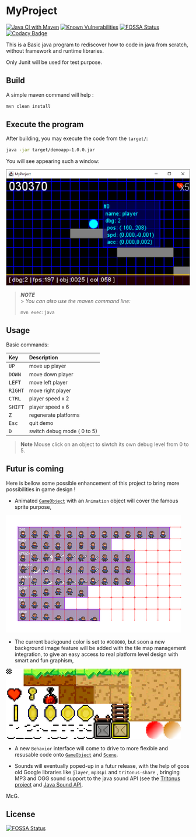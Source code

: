 # MyProject

[![Java CI with Maven](https://github.com/mcgivrer/myproject/actions/workflows/main.yml/badge.svg)](https://github.com/mcgivrer/myproject/actions/workflows/main.yml) [![Known Vulnerabilities](https://snyk.io//test/github/mcgivrer/myproject/badge.svg?targetFile=pom.xml)](https://snyk.io//test/github/mcgivrer/myproject?targetFile=pom.xml) [![FOSSA Status](https://app.fossa.com/api/projects/git%2Bgithub.com%2Fmcgivrer%2Fmyproject.svg?type=shield)](https://app.fossa.com/projects/git%2Bgithub.com%2Fmcgivrer%2Fmyproject?ref=badge_shield) [![Codacy Badge](https://app.codacy.com/project/badge/Grade/b65b99b96d1b4c6e8d3d7e7a96022bb9)](https://www.codacy.com/gh/mcgivrer/myproject/dashboard?utm_source=github.com&amp;utm_medium=referral&amp;utm_content=mcgivrer/myproject&amp;utm_campaign=Badge_Grade)

This is a Basic java program to rediscover how to code in java from scratch, without framework and runtime libraries.

Only Junit will be used for test purpose.

## Build

A simple maven command will help :

```bash
mvn clean install
```

## Execute the program

After building, you may execute the code from the `target/`:

```bash
java -jar target/demoapp-1.0.0.jar
```

You will see appearing such a window:

![A screenshot of the demo](src/docs/images/014-add-dynamic-debug-mode.png "A simple screenshot of the demo")

> _**NOTE**_<br/> > _You can also use the maven command line:_
>
> ```shell
> mvn exec:java
> ```

## Usage

Basic commands:

| Key              | Description                 |
| :--------------- | :-------------------------- |
| <kbd>UP</kbd>    | move up player              |
| <kbd>DOWN</kbd>  | move down player            |
| <kbd>LEFT</kbd>  | move left player            |
| <kbd>RIGHT</kbd> | move right player           |
| <kbd>CTRL</kbd>  | player speed x 2            |
| <kbd>SHIFT</kbd> | player speed x 6            |
| <kbd>Z</kbd>     | regenerate platforms        |
| <kbd>Esc</kbd>   | quit demo                   |
| <kbd>D</kbd>     | switch debug mode ( 0 to 5) |

> __Note__ 
> Mouse click on an object to siwtch its own debug level from 0 to 5.

## Futur is coming

Here is bellow some possible enhancement of this project to bring more possibilities in game design ! 

- Animated [`GameObject`](./src/main/java/com/demoapp/core/entity/GameObject.java) with an `Animation` object will cover the famous sprite purpose,  

![The Animated Sprite are coming](src/docs/images/illustration-sprites.png "Sprites are based on some animation sequences")

- The current backgound color is set to `#000000`, but soon a new background image feature will be added with the tile map management integration, to give an easy access to real platform level design with smart and fun graphism, 

![Some tiles and objects to build levels](src/docs/images/illustration-tiles-scaled-up-480x192.png "Some tiles and objects to build levels with the so oldish standard 16x16 pixels")

- A new `Behavior` interface will come to drive to more flexible and resusable code onto [`GameObject`](./src/main/java/com/demoapp/core/entity/GameObject.java) and [`Scene`](./src/main/java/com/demoapp/core/servcies/scene/Scene.java).

- Sounds will eventually poped-up in a futur release, with the help of goos old Google libraries like `jlayer`, `mp3spi` and `tritonus-share` , bringing MP3 and OGG sound support to the java sound API (see the [Tritonus project](http://www.tritonus.org/) and [Java Sound API](https://www.oracle.com/java/technologies/tiger.html).

McG.


## License
[![FOSSA Status](https://app.fossa.com/api/projects/git%2Bgithub.com%2Fmcgivrer%2Fmyproject.svg?type=large)](https://app.fossa.com/projects/git%2Bgithub.com%2Fmcgivrer%2Fmyproject?ref=badge_large)